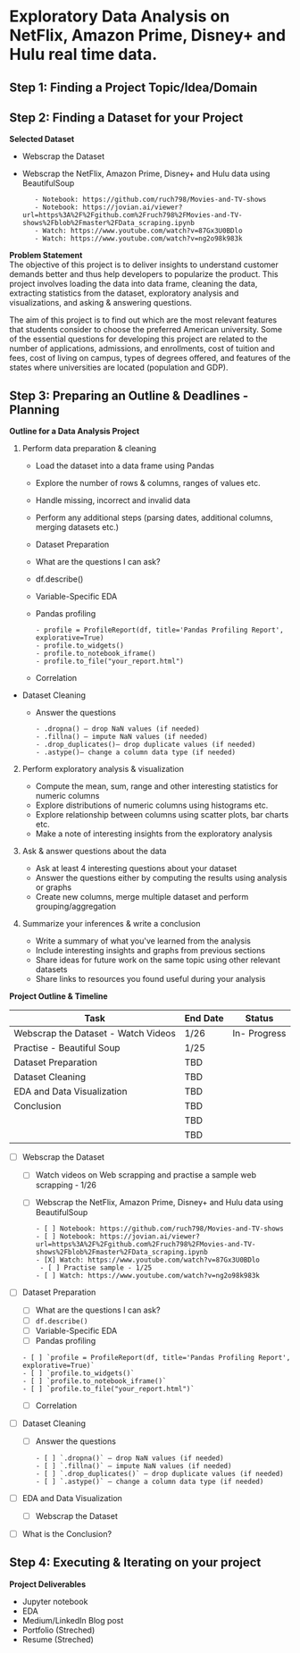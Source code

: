 # Exploratory Data Analysis on NetFlix, Amazon Prime, Disney+ and Hulu real time data. 

## Step 1: Finding a Project Topic/Idea/Domain


          
## Step 2: Finding a Dataset for your Project

**Selected Dataset**    
- Webscrap the Dataset
 - Webscrap the NetFlix, Amazon Prime, Disney+ and Hulu data using BeautifulSoup  
      
          - Notebook: https://github.com/ruch798/Movies-and-TV-shows
          - Notebook: https://jovian.ai/viewer?url=https%3A%2F%2Fgithub.com%2Fruch798%2FMovies-and-TV-shows%2Fblob%2Fmaster%2FData_scraping.ipynb
          - Watch: https://www.youtube.com/watch?v=87Gx3U0BDlo
          - Watch: https://www.youtube.com/watch?v=ng2o98k983k    

**Problem Statement**     
The objective of this project is to deliver insights to understand customer demands better and thus help developers to popularize the product. This project involves loading the data into data frame, cleaning the data, extracting statistics from the dataset, exploratory analysis and visualizations, and asking & answering questions.  
  
The aim of this project is to find out which are the most relevant features that students consider to choose the preferred American university. Some of the essential questions for developing this project are related to the number of applications, admissions, and enrollments, cost of tuition and fees, cost of living on campus, types of degrees offered, and features of the states where universities are located (population and GDP).

## Step 3: Preparing an Outline & Deadlines - Planning

**Outline for a Data Analysis Project**  

1. Perform data preparation & cleaning
    - Load the dataset into a data frame using Pandas
    - Explore the number of rows & columns, ranges of values etc.
    - Handle missing, incorrect and invalid data
    - Perform any additional steps (parsing dates, additional columns, merging datasets etc.)
    - Dataset Preparation 
    - What are the questions I can ask? 
     - df.describe()
     - Variable-Specific EDA
     - Pandas profiling 
          
           - profile = ProfileReport(df, title='Pandas Profiling Report', explorative=True)
           - profile.to_widgets()
           - profile.to_notebook_iframe()
           - profile.to_file("your_report.html")     
     - Correlation 
- Dataset Cleaning 
     - Answer the questions   
          
           - .dropna() — drop NaN values (if needed) 
           - .fillna() — impute NaN values (if needed) 
           - .drop_duplicates()— drop duplicate values (if needed) 
           - .astype()— change a column data type (if needed) 
    
2. Perform exploratory analysis & visualization
    - Compute the mean, sum, range and other interesting statistics for numeric columns
    - Explore distributions of numeric columns using histograms etc.
    - Explore relationship between columns using scatter plots, bar charts etc.
    - Make a note of interesting insights from the exploratory analysis
    
3. Ask & answer questions about the data
    - Ask at least 4 interesting questions about your dataset
    - Answer the questions either by computing the results using analysis or graphs
    - Create new columns, merge multiple dataset and perform grouping/aggregation
    
4. Summarize your inferences & write a conclusion
    - Write a summary of what you've learned from the analysis
    - Include interesting insights and graphs from previous sections
    - Share ideas for future work on the same topic using other relevant datasets
    - Share links to resources you found useful during your analysis


**Project Outline & Timeline**  

  | Task                                 | End Date     | Status                                                                 
  |--------------------------------------|--------------|---------------------------------------------------------------------  
  | Webscrap the Dataset - Watch Videos  | 1/26         | In- Progress                                                       
  | Practise - Beautiful Soup            | 1/25         |                                                         
  | Dataset Preparation                  | TBD          |                                                    
  | Dataset Cleaning                     | TBD          |                                                       
  | EDA and Data Visualization           | TBD          |                                                       
  | Conclusion                           | TBD          |                                                        
  |                                      | TBD          |                                                        
  |                                      | TBD          |                                                     

- [ ] Webscrap the Dataset
    - [ ] Watch videos on Web scrapping and practise a sample web scrapping - 1/26 
    - [ ] Webscrap the NetFlix, Amazon Prime, Disney+ and Hulu data using BeautifulSoup  
      
          - [ ] Notebook: https://github.com/ruch798/Movies-and-TV-shows
          - [ ] Notebook: https://jovian.ai/viewer?url=https%3A%2F%2Fgithub.com%2Fruch798%2FMovies-and-TV-shows%2Fblob%2Fmaster%2FData_scraping.ipynb
          - [X] Watch: https://www.youtube.com/watch?v=87Gx3U0BDlo 
           - [ ] Practise sample - 1/25
          - [ ] Watch: https://www.youtube.com/watch?v=ng2o98k983k
- [ ] Dataset Preparation 
    - [ ] What are the questions I can ask? 
     - [ ] `df.describe()`
     - [ ] Variable-Specific EDA
     - [ ] Pandas profiling 
     
      - [ ] `profile = ProfileReport(df, title='Pandas Profiling Report', explorative=True)`
      - [ ] `profile.to_widgets()`
      - [ ] `profile.to_notebook_iframe()`
      - [ ] `profile.to_file("your_report.html")`
     - [ ] Correlation 
- [ ] Dataset Cleaning 
     - [ ] Answer the questions   
          
           - [ ] `.dropna()` — drop NaN values (if needed) 
           - [ ] `.fillna()` — impute NaN values (if needed) 
           - [ ] `.drop_duplicates()` — drop duplicate values (if needed) 
           - [ ] `.astype()` — change a column data type (if needed) 
- [ ] EDA and Data Visualization 
    - [ ] Webscrap the Dataset
- [ ] What is the Conclusion? 


## Step 4: Executing & Iterating on your project

**Project Deliverables**   

- Jupyter notebook
- EDA
- Medium/LinkedIn Blog post
- Portfolio (Streched)
- Resume (Streched)
 
